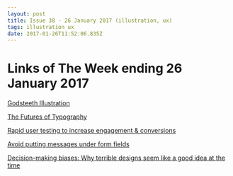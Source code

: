```yaml
---
layout: post
title: Issue 38 - 26 January 2017 (illustration, ux)
tags: illustration ux
date: 2017-01-26T11:52:06.835Z
---
```

# Links of The Week ending 26 January 2017

<a href="https://www.instagram.com/godsteethillustration/" target="_blank">Godsteeth Illustration</a>

<a href="https://robinrendle.com/essays/futures-of-typography/" target="_blank">The Futures of Typography</a>

<a href="https://www.loop11.com/rapid-ux-testing" target="_blank">Rapid user testing to increase engagement &amp; conversions</a>

<a href="http://adrianroselli.com/2017/01/avoid-messages-under-fields.html" target="_blank">Avoid putting messages under form fields</a>

<a href="https://www.toptal.com/designers/ux/decision-making-biases-why-terrible-designs-seem-like-a-good-idea-at-the-timeyou" target="_blank">Decision-making biases: Why terrible designs seem like a good idea at the time</a>